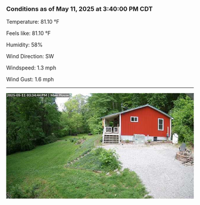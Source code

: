 ### Conditions as of May 11, 2025 at 3:40:00 PM CDT 

Temperature: 81.10 &deg;F

Feels like: 81.10 &deg;F

Humidity: 58%

Wind Direction: SW

Windspeed: 1.3 mph

Wind Gust: 1.6 mph

---

<img src="./images/latest.jpeg"/>

